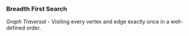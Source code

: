 ### Breadth First Search
*Graph Traversal* - Visiting every vertex and edge exactly once in a well-defined order.
